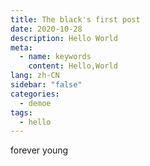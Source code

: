 ```yaml
---
title: The black's first post
date: 2020-10-28
description: Hello World
meta:
  - name: keywords
    content: Hello,World
lang: zh-CN
sidebar: "false"
categories:
  - demoe
tags:
  - hello
---
```


forever young
